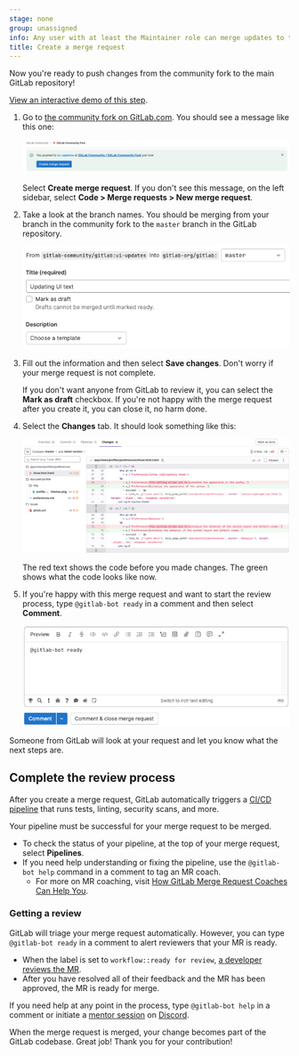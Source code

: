 ```yaml
---
stage: none
group: unassigned
info: Any user with at least the Maintainer role can merge updates to this content. For details, see https://docs.gitlab.com/ee/development/development_processes.html#development-guidelines-review.
title: Create a merge request
---
```


Now you're ready to push changes from the community fork to the main GitLab repository!

[View an interactive demo of this step](https://gitlab.navattic.com/tu5n0haw).

1. Go to [the community fork on GitLab.com](https://gitlab.com/gitlab-community/gitlab).
   You should see a message like this one:

   ![Create merge request banner](../img/mr_button_v15_11.png)

   Select **Create merge request**.
   If you don't see this message, on the left sidebar, select **Code > Merge requests > New merge request**.

1. Take a look at the branch names. You should be merging from your branch
   in the community fork to the `master` branch in the GitLab repository.

   ![New merge request](../img/new_merge_request_v15_11.png)

1. Fill out the information and then select **Save changes**.
   Don't worry if your merge request is not complete.

   If you don't want anyone from GitLab to review it, you can select the **Mark as draft** checkbox.
   If you're not happy with the merge request after you create it, you can close it, no harm done.

1. Select the **Changes** tab. It should look something like this:

   ![Changes tab](../img/changes_tab_v15_11.png)

   The red text shows the code before you made changes. The green shows what
   the code looks like now.

1. If you're happy with this merge request and want to start the review process, type
   `@gitlab-bot ready` in a comment and then select **Comment**.

   ![GitLab bot ready comment](../img/bot_ready_v16_6.png)

Someone from GitLab will look at your request and let you know what the next steps are.

## Complete the review process

After you create a merge request, GitLab automatically triggers a [CI/CD pipeline](../../../ci/pipelines/_index.md)
that runs tests, linting, security scans, and more.

Your pipeline must be successful for your merge request to be merged.

- To check the status of your pipeline, at the top of your merge request, select **Pipelines**.
- If you need help understanding or fixing the pipeline, use the `@gitlab-bot help` command in a comment to tag an MR coach.
  - For more on MR coaching, visit [How GitLab Merge Request Coaches Can Help You](../merge_request_coaches.md).

### Getting a review

GitLab will triage your merge request automatically.
However, you can type `@gitlab-bot ready` in a comment to alert reviewers that your MR is ready.

- When the label is set to `workflow::ready for review`, [a developer reviews the MR](../../code_review.md).
- After you have resolved all of their feedback and the MR has been approved, the MR is ready for merge.

If you need help at any point in the process, type `@gitlab-bot help` in a comment or initiate a
[mentor session](https://about.gitlab.com/community/contribute/mentor-sessions/) on [Discord](https://discord.com/invite/gitlab).

When the merge request is merged, your change becomes part of the GitLab codebase.
Great job! Thank you for your contribution!
